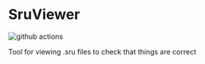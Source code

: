 # SruViewer

![github actions](https://github.com/JohanLarsson/SruViewer/actions/workflows/ci.yml/badge.svg)

Tool for viewing .sru files to check that things are correct

